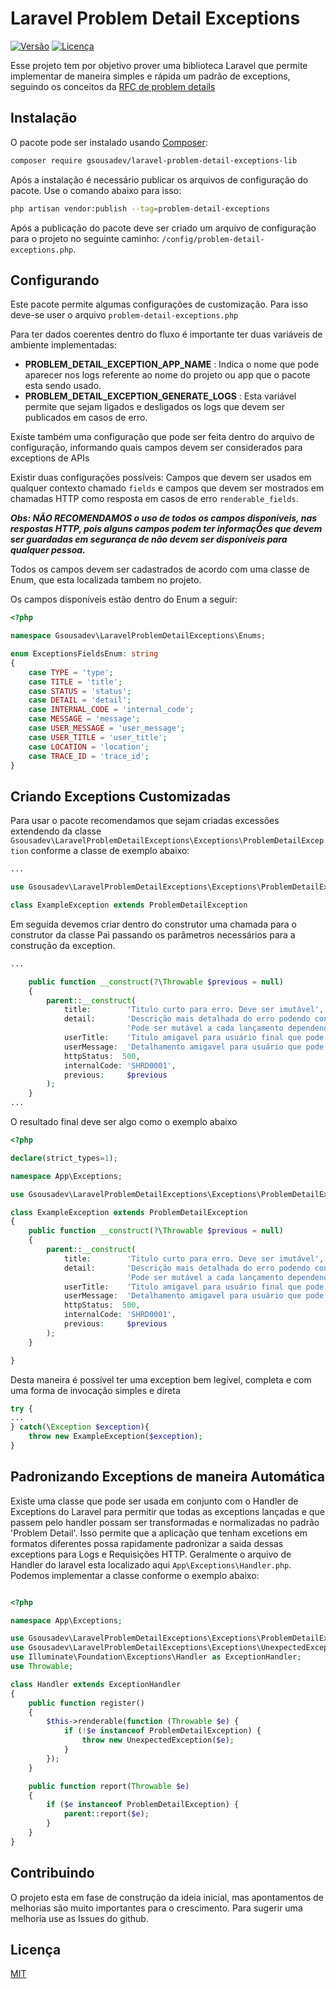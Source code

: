 # Laravel Problem Detail Exceptions

[![Versão](https://img.shields.io/badge/vers%C3%A3o-1.1.0-beta)](https://github.com/seu-usuario/sua-lib/releases)
[![Licença](https://img.shields.io/badge/licen%C3%A7a-MIT-green)](https://opensource.org/licenses/MIT)

Esse projeto tem por objetivo prover uma biblioteca Laravel que permite implementar de maneira simples e rápida um padrão de exceptions, seguindo os conceitos da [RFC de problem details](https://datatracker.ietf.org/doc/html/rfc7807)

## Instalação

O pacote pode ser instalado usando [Composer](https://getcomposer.org/):

```bash
composer require gsousadev/laravel-problem-detail-exceptions-lib
```

Após a instalação é necessário publicar os arquivos de configuração do pacote. Use o comando abaixo para isso:

```bash
php artisan vendor:publish --tag=problem-detail-exceptions
```

Após a publicação do pacote deve ser criado um arquivo de configuração para o projeto no seguinte caminho: `/config/problem-detail-exceptions.php`.

## Configurando

Este pacote permite algumas configurações de customização. Para isso deve-se user o arquivo `problem-detail-exceptions.php`

Para ter dados coerentes dentro do fluxo é importante ter duas variáveis de ambiente implementadas:
- **PROBLEM_DETAIL_EXCEPTION_APP_NAME** : Indica o nome que pode aparecer nos logs referente ao nome do projeto ou app que o pacote esta sendo usado.
- **PROBLEM_DETAIL_EXCEPTION_GENERATE_LOGS** : Esta variável permite que sejam ligados e desligados os logs que devem ser publicados em casos de erro.

Existe também uma configuração que pode ser feita dentro do arquivo de configuração, informando quais campos devem ser considerados para exceptions de APIs

Existir duas configurações possíveis: Campos que devem ser usados em qualquer contexto chamado `fields` e campos que devem ser mostrados em chamadas HTTP como resposta em casos de erro `renderable_fields`.

***Obs: NÃO RECOMENDAMOS o uso de todos os campos disponíveis, nas respostas HTTP, pois alguns campos podem ter informaçÕes que devem ser guardadas em segurança de não devem ser disponíveis para qualquer pessoa.***

Todos os campos devem ser cadastrados de acordo com uma classe de Enum, que esta localizada tambem no projeto.

Os campos disponíveis estão dentro do Enum a seguir:

```php
<?php

namespace Gsousadev\LaravelProblemDetailExceptions\Enums;

enum ExceptionsFieldsEnum: string
{
    case TYPE = 'type';
    case TITLE = 'title';
    case STATUS = 'status';
    case DETAIL = 'detail';
    case INTERNAL_CODE = 'internal_code';
    case MESSAGE = 'message';
    case USER_MESSAGE = 'user_message';
    case USER_TITLE = 'user_title';
    case LOCATION = 'location';
    case TRACE_ID = 'trace_id';
}

```


## Criando Exceptions Customizadas

Para usar o pacote recomendamos que sejam criadas excessões extendendo da classe `Gsousadev\LaravelProblemDetailExceptions\Exceptions\ProblemDetailException` conforme a classe de exemplo abaixo:

```php
...

use Gsousadev\LaravelProblemDetailExceptions\Exceptions\ProblemDetailException;

class ExampleException extends ProblemDetailException
```

Em seguida devemos criar dentro do construtor uma chamada para o construtor da classe Pai passando os parâmetros necessários para a construção da exception.

```php
...

    public function __construct(?\Throwable $previous = null)
    {
        parent::__construct(
            title:        'Titulo curto para erro. Deve ser imutável',
            detail:       'Descrição mais detalhada do erro podendo conter variaveis dinâmicas.' .
                          'Pode ser mutável a cada lançamento dependendo do contexto',
            userTitle:    'Titulo amigavel para usuário final que pode ver o erro',
            userMessage:  'Detalhamento amigavel para usuário que pode ver o erro',
            httpStatus:  500,
            internalCode: 'SHRD0001',
            previous:     $previous
        );
    }
...

```

O resultado final deve ser algo como o exemplo abaixo

```php
<?php

declare(strict_types=1);

namespace App\Exceptions;

use Gsousadev\LaravelProblemDetailExceptions\Exceptions\ProblemDetailException;

class ExampleException extends ProblemDetailException
{
    public function __construct(?\Throwable $previous = null)
    {
        parent::__construct(
            title:        'Titulo curto para erro. Deve ser imutável',
            detail:       'Descrição mais detalhada do erro podendo conter variaveis dinâmicas.' .
                          'Pode ser mutável a cada lançamento dependendo do contexto',
            userTitle:    'Titulo amigavel para usuário final que pode ver o erro',
            userMessage:  'Detalhamento amigavel para usuário que pode ver o erro',
            httpStatus:  500,
            internalCode: 'SHRD0001',
            previous:     $previous
        );
    }

}

```

Desta maneira é possível ter uma exception bem legível, completa e com uma forma de invocação simples e direta


```php
try {
...
} catch(\Exception $exception){
    throw new ExampleException($exception);
}
```

## Padronizando Exceptions de maneira Automática

Existe uma classe que pode ser usada em conjunto com o Handler de Exceptions do Laravel para permitir que todas as 
exceptions lançadas e que passem pelo handler possam ser transformadas e normalizadas no padrão 'Problem Detail'. 
Isso permite que a aplicação que tenham excetions em formatos diferentes possa rapidamente padronizar a saida dessas 
exceptions para Logs e Requisições HTTP. Geralmente o arquivo de Handler do laravel esta localizado aqui 
`App\Exceptions\Handler.php`. Podemos implementar a classe conforme o exemplo abaixo:


```php

<?php

namespace App\Exceptions;

use Gsousadev\LaravelProblemDetailExceptions\Exceptions\ProblemDetailException;
use Gsousadev\LaravelProblemDetailExceptions\Exceptions\UnexpectedException;
use Illuminate\Foundation\Exceptions\Handler as ExceptionHandler;
use Throwable;

class Handler extends ExceptionHandler
{
    public function register()
    {
        $this->renderable(function (Throwable $e) {
            if (!$e instanceof ProblemDetailException) {
                throw new UnexpectedException($e);
            }
        });
    }

    public function report(Throwable $e)
    {
        if ($e instanceof ProblemDetailException) {
            parent::report($e);
        }
    }
}

```

## Contribuindo

O projeto esta em fase de construção da ideia inicial, mas apontamentos de melhorias são muito importantes para o 
crescimento. Para sugerir uma melhoria use as Issues do github.

## Licença

[MIT](https://choosealicense.com/licenses/mit/)
